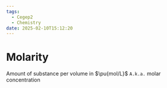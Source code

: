 ```yaml
---
tags:
  - Cegep2
  - Chemistry
date: 2025-02-10T15:12:20
---
```


# Molarity

Amount of substance per volume in $\pu{mol/L}$
`A.k.a.` molar concentration